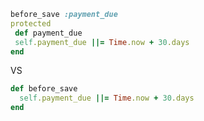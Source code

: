 ``` ruby
before_save :payment_due
protected
 def payment_due
 self.payment_due ||= Time.now + 30.days
end
```

VS

``` ruby
def before_save
  self.payment_due ||= Time.now + 30.days
end
```